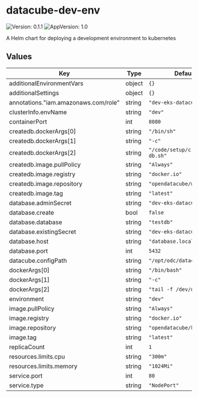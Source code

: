 # datacube-dev-env

![Version: 0.1.1](https://img.shields.io/badge/Version-0.1.1-informational?style=flat-square) ![AppVersion: 1.0](https://img.shields.io/badge/AppVersion-1.0-informational?style=flat-square)

A Helm chart for deploying a development environment to kubernetes

## Values

| Key | Type | Default | Description |
|-----|------|---------|-------------|
| additionalEnvironmentVars | object | `{}` |  |
| additionalSettings | object | `{}` |  |
| annotations."iam.amazonaws.com/role" | string | `"dev-eks-datacube-wms"` |  |
| clusterInfo.envName | string | `"dev"` |  |
| containerPort | int | `8080` |  |
| createdb.dockerArgs[0] | string | `"/bin/sh"` |  |
| createdb.dockerArgs[1] | string | `"-c"` |  |
| createdb.dockerArgs[2] | string | `"/code/setup/create-db.sh"` |  |
| createdb.image.pullPolicy | string | `"Always"` |  |
| createdb.image.registry | string | `"docker.io"` |  |
| createdb.image.repository | string | `"opendatacube/wms"` |  |
| createdb.image.tag | string | `"latest"` |  |
| database.adminSecret | string | `"dev-eks-datacube"` |  |
| database.create | bool | `false` |  |
| database.database | string | `"testdb"` |  |
| database.existingSecret | string | `"dev-eks-datacube"` |  |
| database.host | string | `"database.local"` |  |
| database.port | int | `5432` |  |
| datacube.configPath | string | `"/opt/odc/datacube.conf"` |  |
| dockerArgs[0] | string | `"/bin/bash"` |  |
| dockerArgs[1] | string | `"-c"` |  |
| dockerArgs[2] | string | `"tail -f /dev/null"` |  |
| environment | string | `"dev"` |  |
| image.pullPolicy | string | `"Always"` |  |
| image.registry | string | `"docker.io"` |  |
| image.repository | string | `"opendatacube/k8s-dev"` |  |
| image.tag | string | `"latest"` |  |
| replicaCount | int | `1` |  |
| resources.limits.cpu | string | `"300m"` |  |
| resources.limits.memory | string | `"1024Mi"` |  |
| service.port | int | `80` |  |
| service.type | string | `"NodePort"` |  |

